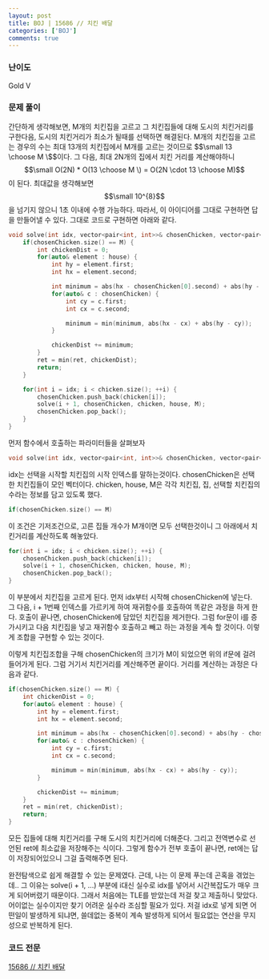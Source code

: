 ```yaml
---
layout: post
title: BOJ | 15686 // 치킨 배달
categories: ['BOJ']
comments: true
---
```

<script type="text/javascript" 
src="https://cdn.mathjax.org/mathjax/latest/MathJax.js?config=TeX-AMS_HTML">
</script>
### **난이도**

Gold V

### **문제 풀이**

간단하게 생각해보면, M개의 치킨집을 고르고 그 치킨집들에 대해 도시의 치킨거리를 구한다음, 도시의 치킨거리가 최소가 될때를 선택하면 해결된다. M개의 치킨집을 고르는 경우의 수는 최대 13개의 치킨집에서 M개를 고르는 것이므로 $$\small 13 \choose M \$$이다. 그 다음, 최대 2N개의 집에서 치킨 거리를 계산해야하니 $$\small O(2N) * O(13 \choose M \) = O(2N \cdot 13 \choose M)$$이 된다. 최대값을 생각해보면 $$\small 10^{8}$$을 넘기지 않으니 1초 이내에 수행 가능하다. 따라서, 이 아이디어를 그대로 구현하면 답을 만들어낼 수 있다. 그대로 코드로 구현하면 아래와 같다.

```c++
void solve(int idx, vector<pair<int, int>>& chosenChicken, vector<pair<int, int>>& chicken, vector<pair<int, int>>& house, int& M) {
    if(chosenChicken.size() == M) {
        int chickenDist = 0;
        for(auto& element : house) {
            int hy = element.first;
            int hx = element.second;

            int minimum = abs(hx - chosenChicken[0].second) + abs(hy - chosenChicken[0].first);
            for(auto& c : chosenChicken) {
                int cy = c.first;
                int cx = c.second;

                minimum = min(minimum, abs(hx - cx) + abs(hy - cy));
            }

            chickenDist += minimum;
        }
        ret = min(ret, chickenDist);
        return;
    }

    for(int i = idx; i < chicken.size(); ++i) {
        chosenChicken.push_back(chicken[i]);
        solve(i + 1, chosenChicken, chicken, house, M);
        chosenChicken.pop_back();
    }
}
```

먼저 함수에서 호출하는 파라미터들을 살펴보자

```c++
void solve(int idx, vector<pair<int, int>>& chosenChicken, vector<pair<int, int>>& chicken, vector<pair<int, int>>& house, int& M)
```

idx는 선택을 시작할 치킨집의 시작 인덱스를 말하는것이다. chosenChicken은 선택한 치킨집들이 모인 벡터이다. chicken, house, M은 각각 치킨집, 집, 선택할 치킨집의 수라는 정보를 담고 있도록 했다.

```c++
if(chosenChicken.size() == M)
```

이 조건은 기저조건으로, 고른 집들 개수가 M개이면 모두 선택한것이니 그 아래에서 치킨거리를 계산하도록 해놓았다.

```c++
for(int i = idx; i < chicken.size(); ++i) {
    chosenChicken.push_back(chicken[i]);
    solve(i + 1, chosenChicken, chicken, house, M);
    chosenChicken.pop_back();
}
```

이 부분에서 치킨집을 고르게 된다. 먼저 idx부터 시작해 chosenChicken에 넣는다. 그 다음, i + 1번째 인덱스를 가르키게 하여 재귀함수를 호출하여 똑같은 과정을 하게 한다. 호출이 끝나면, chosenChicken에 담았던 치킨집을 제거한다. 그럼 for문이 i를 증가시키고 다음 치킨집을 넣고 재귀함수 호출하고 빼고 하는 과정을 계속 할 것이다. 이렇게 조합을 구현할 수 있는 것이다.

이렇게 치킨집조합을 구해 chosenChicken의 크기가 M이 되었으면 위의 if문에 걸려 들어가게 된다. 그럼 거기서 치킨거리를 계산해주면 끝이다. 거리를 계산하는 과정은 다음과 같다.

```c++
if(chosenChicken.size() == M) {
    int chickenDist = 0;
    for(auto& element : house) {
        int hy = element.first;
        int hx = element.second;

        int minimum = abs(hx - chosenChicken[0].second) + abs(hy - chosenChicken[0].first);
        for(auto& c : chosenChicken) {
            int cy = c.first;
            int cx = c.second;

            minimum = min(minimum, abs(hx - cx) + abs(hy - cy));
        }

        chickenDist += minimum;
    }
    ret = min(ret, chickenDist);
    return;
}
```

모든 집들에 대해 치킨거리를 구해 도시의 치킨거리에 더해준다. 그리고 전역변수로 선언된 ret에 최소값을 저장해주는 식이다. 그렇게 함수가 전부 호출이 끝나면, ret에는 답이 저장되어있으니 그걸 출력해주면 된다.

완전탐색으로 쉽게 해결할 수 있는 문제였다. 근데, 나는 이 문제 푸는데 곤혹을 겪었는데.. 그 이유는 solve(i + 1, ...) 부분에 i대신 실수로 idx를 넣어서 시간복잡도가 매우 크게 되어버렸기 때문이다. 그래서 처음에는 TLE를 받았는데 저걸 찾고 제출하니 맞았다. 어이없는 실수이지만 찾기 어려운 실수라 조심할 필요가 있다. 저걸 idx로 넣게 되면 어떤일이 발생하게 되냐면, 쓸데없는 중복이 계속 발생하게 되어서 필요없는 연산을 무지성으로 반복하게 된다. 

### **코드 전문**
[15686 // 치킨 배달](https://github.com/eff3ct/Baekjoon-Online-Judge-Problem-Solving/blob/main/15686/15686.cpp)